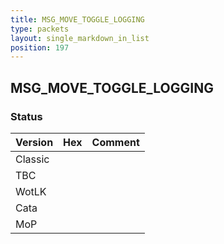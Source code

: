 ```yaml
---
title: MSG_MOVE_TOGGLE_LOGGING
type: packets
layout: single_markdown_in_list
position: 197
---
```


## MSG_MOVE_TOGGLE_LOGGING

### Status

Version    | Hex        | Comment
---------- | ---------- | ---------- 
Classic    |            |
TBC        |            |
WotLK      |            |
Cata       |            |
MoP        |            |